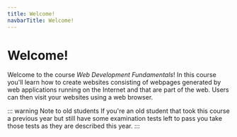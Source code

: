 ```yaml
---
title: Welcome!
navbarTitle: Welcome!
---
```

# Welcome!
Welcome to the course *Web Development Fundamentals*! In this course you'll learn how to create websites consisting of webpages generated by web applications running on the Internet and that are part of the web. Users can then visit your websites using a web browser.

::: warning Note to old students
If you're an old student that took this course a previous year but still have some examination tests left to pass you take those tests as they are described this year.
:::